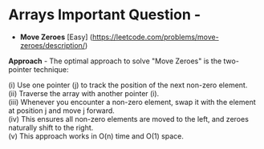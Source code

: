   # Arrays Important Question - 
  + **Move Zeroes** [Easy] (https://leetcode.com/problems/move-zeroes/description/)
    
   **Approach** -  The optimal approach to solve "Move Zeroes" is the two-pointer technique:

  (i) Use one pointer (j) to track the position of the next non-zero element.
  <br>
  (ii) Traverse the array with another pointer (i).
  <br>
  (iii) Whenever you encounter a non-zero element, swap it with the element at position j and move j forward.
  <br>
  (iv) This ensures all non-zero elements are moved to the left, and zeroes naturally shift to the right.
  <br>
  (v) This approach works in O(n) time and O(1) space.

